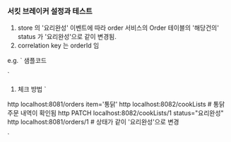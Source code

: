 ### 서킷 브레이커 설정과 테스트

1. store 의 '요리완성' 이벤트에 따라 order 서비스의 Order 테이블의 '해당건의' status 가 '요리완성'으로 같이 변경됨.
1. correlation key 는 orderId 임

e.g.
`
샘플코드

`
1. 체크 방법 
`

http localhost:8081/orders item='통닭'
http localhost:8082/cookLists     # 통닭 주문 내역이 확인됨
http PATCH localhost:8082/cookLists/1 status="요리완성"
http localhost:8081/orders/1    # 상태가 같이 '요리완성'으로 변경

`